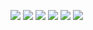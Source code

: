 
![](https://raw.githubusercontent.com/guinatel/Python-para-Data-Science/main/IMG/img%201.png)
![](https://raw.githubusercontent.com/guinatel/Python-para-Data-Science/main/IMG/img%202.png)
![](https://raw.githubusercontent.com/guinatel/Python-para-Data-Science/main/IMG/img%203.png)
![](https://raw.githubusercontent.com/guinatel/Python-para-Data-Science/main/IMG/img%204.png)
![](https://raw.githubusercontent.com/guinatel/Python-para-Data-Science/main/IMG/img%205.png)
![](https://raw.githubusercontent.com/guinatel/Python-para-Data-Science/main/IMG/img%206.png)